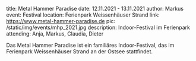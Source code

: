 title: Metal Hammer Paradise
date: 12.11.2021 - 13.11.2021
author: Markus
event: Festival
location: Ferienpark Weissenhäuser Strand
link: https://www.metal-hammer-paradise.de
pic: /static/img/events/mhp_2021.jpg
description: Indoor-Festival im Ferienpark
attending: Anja, Markus, Claudia, Dieter

Das Metal Hammer Paradise ist ein familiäres Indoor-Festival, 
das im Ferienpark Weissenhäuser Strand an der Ostsee stattfindet.